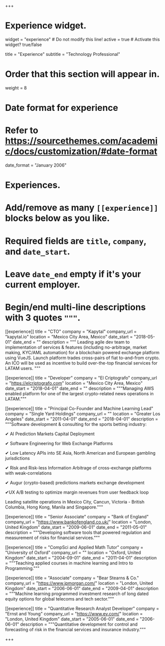 +++
# Experience widget.
widget = "experience"  # Do not modify this line!
active = true  # Activate this widget? true/false

title = "Experience"
subtitle = "Technology Professional"

# Order that this section will appear in.
weight = 8

# Date format for experience
#   Refer to https://sourcethemes.com/academic/docs/customization/#date-format
date_format = "January 2006"

# Experiences.
#   Add/remove as many `[[experience]]` blocks below as you like.
#   Required fields are `title`, `company`, and `date_start`.
#   Leave `date_end` empty if it's your current employer.
#   Begin/end multi-line descriptions with 3 quotes `"""`.
[[experience]]
  title = "CTO"
  company = "Kapytal"
  company_url = "kapytal.io"
  location = "Mexico City Area, Mexico"
  date_start = "2018-05-01"
  date_end = ""
  description = """
  Leading agile dev team to implementation of services & features (including no-arbitrage, market making, KYC/AML automation) for a blockchain powered exchange platform using VueJS. Launch platform trades cross-pairs of fiat to-and-from crypto. An ICO will be used as incentive to build over-the-top financial services for LATAM users.
  """

[[experience]]
  title = "Developer"
  company = "El Criptografo"
  company_url = "https://elcriptografo.com"
  location = "Mexico City Area, Mexico"
  date_start = "2018-04-01"
  date_end = ""
  description = """Managing AWS enabled platform for one of the largest crypto-related news operations in LATAM."""

[[experience]]
  title = "Principal Co-Founder and Machine Learning Lead"
  company = "Single Yard Holdings"
  company_url = ""
  location = "Greater Los Angeles"
  date_start = "2011-04-01"
  date_end = "2018-04-01"
  description = """Software development & consulting for the sports betting industry:

✔ AI Prediction Markets Capital Deployment

✔ Software Engineering for Web Exchange Platforms

✔ Low Latency APIs into SE Asia, North American and European gambling jurisdictions

✔ Risk and Risk-less Information Arbitrage of cross-exchange platforms with weak-correlations

✔ Augur (crypto-based) predictions markets exchange development

✔UX A/B testing to optimize margin revenues from user feedback loop

Leading satellite operations in Mexico City, Cancun, Victoria - British Columbia, Hong Kong, Manila and Singapore."""

[[experience]]
  title = "Senior Associate"
  company = "Bank of England"
  company_url = "https://www.bankofengland.co.uk/"
  location = "London, United Kingdom"
  date_start = "2009-06-01"
  date_end = "2011-05-01"
  description = """Developing software tools that powered regulation and measurement of risks for financial services."""

[[experience]]
  title = "CompSci and Applied Math Tutor"
  company = "University of Oxford"
  company_url = ""
  location = "Oxford, United Kingdom"
  date_start = "2004-09-01"
  date_end = "2011-04-01"
  description = """Teaching applied courses in machine learning and Intro to Programming."""

[[experience]]
  title = "Associate"
  company = "Bear Stearns & Co."
  company_url = "https://www.jpmorgan.com/"
  location = "London, United Kingdom"
  date_start = "2006-06-01"
  date_end = "2009-04-01"
  description = """Machine learning programmed investment research of long dated equity options for global telecoms and tech sector."""

[[experience]]
  title = "Quantitative Research Analyst Developer"
  company = "Ernst and Young"
  company_url = "https://www.ey.com/"
  location = "London, United Kingdom"
  date_start = "2005-06-01"
  date_end = "2006-06-01"
  description = """​Quantitative development for control and forecasting of risk in the financial services and insurance industry."""

+++
